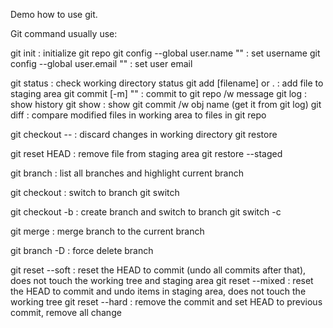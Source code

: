 Demo how to use git.

Git command usually use:

git init                              : initialize git repo
git config --global user.name ""      : set username
git config --global user.email ""     : set user email

git status                            : check working directory status
git add [filename] or .               : add file to staging area
git commit [-m] ""                    : commit to git repo /w message
git log                               : show history
git show <obj name>                   : show git commit /w obj name (get it from git log)
git diff                              : compare modified files in working area to files in git repo

git checkout -- <filename>            : discard changes in working directory
git restore <filename>

git reset HEAD <filename>             : remove file from staging area
git restore --staged <filename>

git branch                            : list all branches and highlight current branch

git checkout <branch>                 : switch to branch
git switch <branch>

git checkout -b <branch>              : create branch and switch to branch
git switch -c <branch>

git merge <branch>                    : merge branch to the current branch

git branch -D <branch>                : force delete branch

git reset --soft <commit>             : reset the HEAD to commit (undo all commits after that), does not touch the working tree and staging area
git reset --mixed <commit>            : reset the HEAD to commit and undo items in staging area, does not touch the working tree
git reset --hard <commit>             : remove the commit and set HEAD to previous commit, remove all change